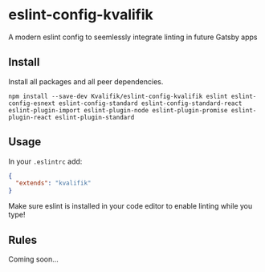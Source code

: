 # eslint-config-kvalifik
A modern eslint config to seemlessly integrate linting in future Gatsby apps

## Install

Install all packages and all peer dependencies.

`npm install --save-dev Kvalifik/eslint-config-kvalifik eslint eslint-config-esnext eslint-config-standard eslint-config-standard-react eslint-plugin-import eslint-plugin-node eslint-plugin-promise eslint-plugin-react eslint-plugin-standard`

## Usage

In your `.eslintrc` add:

```json
{
  "extends": "kvalifik"
}
```

Make sure eslint is installed in your code editor to enable linting while you type!

## Rules

Coming soon...
